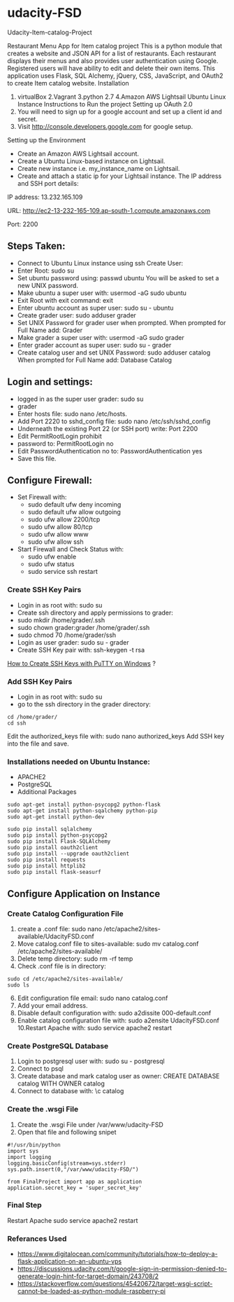 # udacity-FSD
Udacity-Item-catalog-Project

Restaurant Menu App for Item catalog project This is a python module that creates a
website and JSON API for a list of restaurants. Each restaurant displays their menus
and also provides user authentication using Google. Registered users will have ability
to edit and delete their own items. This application uses Flask, SQL Alchemy, jQuery,
CSS, JavaScript, and OAuth2 to create Item catalog website.
Installation
1. virtualBox
2.Vagrant
3.python 2.7
4.Amazon AWS Lightsail Ubuntu Linux Instance
Instructions to Run the project
Setting up OAuth 2.0
1. You will need to sign up for a google account and set up a client id and secret.
2. Visit http://console.developers.google.com for google setup.

Setting up the Environment
- Create an Amazon AWS Lightsail account.
- Create a Ubuntu Linux-based instance on Lightsail.
- Create new instance i.e. my_instance_name on Lightsail.
- Create and attach a static ip for your Lightsail instance.
The IP address and SSH port details:
<!-- blank line -->
IP address: 13.232.165.109
<!-- blank line -->
URL: http://ec2-13-232-165-109.ap-south-1.compute.amazonaws.com
<!-- blank line -->
Port: 2200

<h2>Steps Taken:</h2>

- Connect to  Ubuntu Linux instance using ssh
Create User:
- Enter Root: sudo su
- Set ubuntu password using: passwd ubuntu You will be asked to set a new UNIX password.
- Make ubuntu a super user with: usermod -aG sudo ubuntu
- Exit Root with exit command: exit
- Enter ubuntu account as super user: sudo su - ubuntu
- Create grader user: sudo adduser grader
- Set UNIX Password for grader user when prompted. When prompted for Full Name add: Grader
- Make grader a super user with: usermod -aG sudo grader
- Enter grader account as super user: sudo su - grader
- Create catalog user and set UNIX Password: sudo adduser catalog When prompted for Full Name add: Database Catalog 
<h2>Login and settings:</h2>
<ul>
<li> logged in as the super user grader: sudo su <li> grader </li>
<li>Enter hosts file: sudo nano /etc/hosts.</li>
<li> Add Port 2220 to sshd_config file: sudo nano /etc/ssh/sshd_config</li>
<li> Underneath the existing Port 22 (or SSH port) write: Port 2200</li>
<li> Edit PermitRootLogin prohibit<li>password to: PermitRootLogin no</li>
<li> Edit PasswordAuthentication no to: PasswordAuthentication yes</li>
<li> Save this file.</li>
  </ul>
<h2>Configure Firewall:</h2>

- Set Firewall with:
  - sudo default ufw deny incoming
  - sudo default ufw allow outgoing
  - sudo ufw allow 2200/tcp
  - sudo ufw allow 80/tcp
  - sudo ufw allow www
  - sudo ufw allow ssh
- Start Firewall and Check Status with:
  - sudo ufw enable
  - sudo ufw status 
  - sudo service ssh restart

### Create SSH Key Pairs
- Login in as root with: sudo su
- Create ssh directory and apply permissions to grader:
- sudo mkdir /home/grader/.ssh
- sudo chown grader:grader /home/grader/.ssh
- sudo chmod 70 /home/grader/ssh
- Login as user grader: sudo su - grader
- Create SSH Key pair with: ssh-keygen -t rsa
<!-- blank line -->
[How to Create SSH Keys with PuTTY on Windows][identifier] ?
<!-- blank line -->
[identifier]: https://www.digitalocean.com/docs/droplets/how-to/add-ssh-keys/create-with-putty/
<!-- blank line -->
### Add SSH Key Pairs
- Login in as root with: sudo su
- go to the ssh directory in the grader directory:
```
cd /home/grader/
cd ssh
```
Edit the authorized_keys file with: sudo nano authorized_keys
Add SSH key into the file and save.

<!-- blank line -->
### Installations needed on Ubuntu Instance:
- APACHE2
- PostgreSQL
- Additional Packages
```
sudo apt-get install python-psycopg2 python-flask
sudo apt-get install python-sqalchemy python-pip
sudo apt-get install python-dev

sudo pip install sqlalchemy
sudo pip install python-psycopg2
sudo pip install Flask-SQLAlchemy
sudo pip install oauth2client
sudo pip install --upgrade oauth2client
sudo pip install requests
sudo pip install httplib2
sudo pip install flask-seasurf
```
<!-- blank line -->
## Configure Application on Instance

### Create Catalog Configuration File
1. create a .conf file: sudo nano /etc/apache2/sites-available/UdacityFSD.conf
2. Move catalog.conf file to sites-available: sudo mv catalog.conf /etc/apache2/sites-available/
3. Delete temp directory: sudo rm -rf temp
4. Check .conf file is in directory:
```
sudo cd /etc/apache2/sites-available/
sudo ls
```
6. Edit configuration file email: sudo nano catalog.conf
7. Add your email address.
8. Disable default configuration with: sudo a2dissite 000-default.conf
9. Enable catalog configuration file with: sudo a2ensite UdacityFSD.conf
10.Restart Apache with: sudo service apache2 restart

### Create PostgreSQL Database
1. Login to postgresql user with: sudo su - postgresql
2. Connect to psql
3. Create database and mark catalog user as owner: CREATE DATABASE catalog WITH OWNER catalog
4. Connect to database with: \c catalog

### Create the .wsgi File
1. Create the .wsgi File under /var/www/udacity-FSD
2. Open that file and following snipet
```
#!/usr/bin/python
import sys
import logging
logging.basicConfig(stream=sys.stderr)
sys.path.insert(0,"/var/www/udacity-FSD/")

from FinalProject import app as application
application.secret_key = 'super_secret_key'
```
<!-- blank line -->
### Final Step
Restart Apache sudo service apache2 restart
<!-- blank line -->

### Referances Used
- https://www.digitalocean.com/community/tutorials/how-to-deploy-a-flask-application-on-an-ubuntu-vps
- https://discussions.udacity.com/t/google-sign-in-permission-denied-to-generate-login-hint-for-target-domain/243708/2
- https://stackoverflow.com/questions/45420672/target-wsgi-script-cannot-be-loaded-as-python-module-raspberry-pi 
